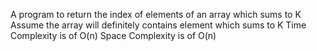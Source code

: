 A program to return the index of elements of an array which sums to K
Assume the array will definitely contains element which sums to K
Time Complexity is of O(n)
Space Complexity is of O(n)
